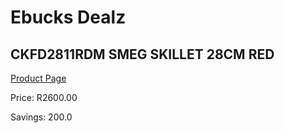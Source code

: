 
# Ebucks Dealz
## CKFD2811RDM SMEG SKILLET 28CM RED
[Product Page](https://www.ebucks.com/web/shop/productSelected.do?prodId=1170702627&catId=704983235)

Price: R2600.00

Savings: 200.0


	